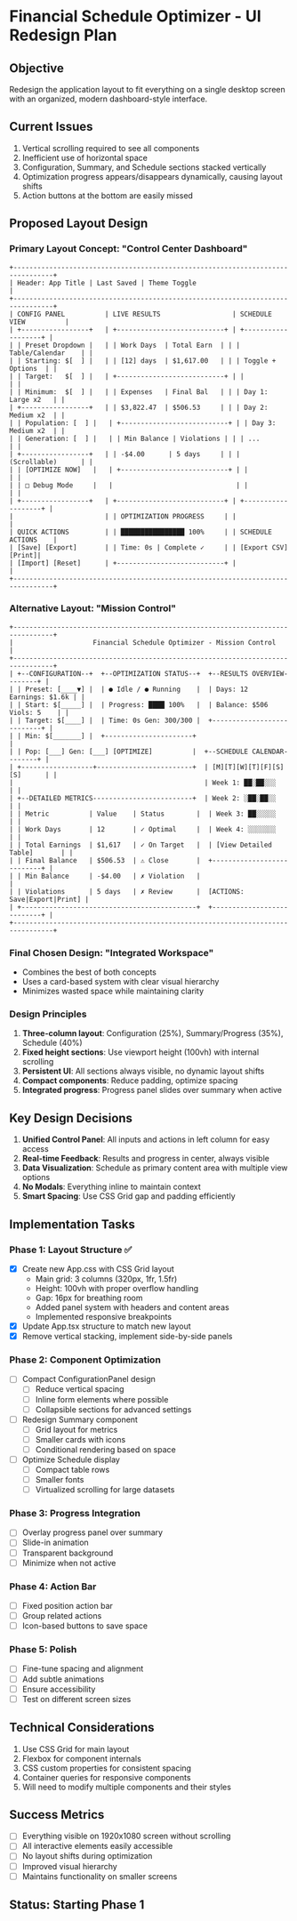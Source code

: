 # Financial Schedule Optimizer - UI Redesign Plan

## Objective
Redesign the application layout to fit everything on a single desktop screen with an organized, modern dashboard-style interface.

## Current Issues
1. Vertical scrolling required to see all components
2. Inefficient use of horizontal space
3. Configuration, Summary, and Schedule sections stacked vertically
4. Optimization progress appears/disappears dynamically, causing layout shifts
5. Action buttons at the bottom are easily missed

## Proposed Layout Design

### Primary Layout Concept: "Control Center Dashboard"
```
+--------------------------------------------------------------------------------+
| Header: App Title | Last Saved | Theme Toggle                                  |
+--------------------------------------------------------------------------------+
| CONFIG PANEL          | LIVE RESULTS                  | SCHEDULE VIEW          |
| +-----------------+   | +---------------------------+ | +-------------------+ |
| | Preset Dropdown |   | | Work Days  | Total Earn  | | | Table/Calendar    | |
| | Starting: $[  ] |   | | [12] days  | $1,617.00   | | | Toggle + Options  | |
| | Target:   $[  ] |   | +---------------------------+ | |                   | |
| | Minimum:  $[  ] |   | | Expenses   | Final Bal   | | | Day 1: Large x2   | |
| +-----------------+   | | $3,822.47  | $506.53     | | | Day 2: Medium x2  | |
| | Population: [  ] |   | +---------------------------+ | | Day 3: Medium x2  | |
| | Generation: [  ] |   | | Min Balance | Violations | | | ...               | |
| +-----------------+   | | -$4.00      | 5 days     | | | (Scrollable)      | |
| | [OPTIMIZE NOW]   |   | +---------------------------+ | |                   | |
| | □ Debug Mode     |   |                               | |                   | |
| +-----------------+   | +---------------------------+ | +-------------------+ |
|                       | | OPTIMIZATION PROGRESS     | |                     |
| QUICK ACTIONS         | | ████████████████ 100%     | | SCHEDULE ACTIONS    |
| [Save] [Export]       | | Time: 0s | Complete ✓     | | [Export CSV] [Print]|
| [Import] [Reset]      | +---------------------------+ |                     |
+--------------------------------------------------------------------------------+
```

### Alternative Layout: "Mission Control"
```
+--------------------------------------------------------------------------------+
|                    Financial Schedule Optimizer - Mission Control               |
+--------------------------------------------------------------------------------+
| +--CONFIGURATION--+  +--OPTIMIZATION STATUS--+  +--RESULTS OVERVIEW--------+ |
| | Preset: [____▼] |  | ● Idle / ● Running    |  | Days: 12  Earnings: $1.6k | |
| | Start: $[_____] |  | Progress: ████ 100%   |  | Balance: $506 Viols: 5    | |
| | Target: $[____] |  | Time: 0s Gen: 300/300 |  +---------------------------+ |
| | Min: $[_______] |  +----------------------+                                |
| | Pop: [___] Gen: [___] [OPTIMIZE]          |  +--SCHEDULE CALENDAR--------+ |
| +------------------+------------------------+  | [M][T][W][T][F][S][S]      | |
|                                                | Week 1: ██░██░░░            | |
| +--DETAILED METRICS-------------------------+  | Week 2: ░██░██░░            | |
| | Metric          | Value    | Status        |  | Week 3: ██░░░░░             | |
| | Work Days       | 12       | ✓ Optimal     |  | Week 4: ░░░░░░░             | |
| | Total Earnings  | $1,617   | ✓ On Target   |  | [View Detailed Table]       | |
| | Final Balance   | $506.53  | ⚠ Close       |  +---------------------------+ |
| | Min Balance     | -$4.00   | ✗ Violation   |                                |
| | Violations      | 5 days   | ✗ Review      |  [ACTIONS: Save|Export|Print] |
| +--------------------------------------------+  +---------------------------+ |
+--------------------------------------------------------------------------------+
```

### Final Chosen Design: "Integrated Workspace"
- Combines the best of both concepts
- Uses a card-based system with clear visual hierarchy
- Minimizes wasted space while maintaining clarity

### Design Principles
1. **Three-column layout**: Configuration (25%), Summary/Progress (35%), Schedule (40%)
2. **Fixed height sections**: Use viewport height (100vh) with internal scrolling
3. **Persistent UI**: All sections always visible, no dynamic layout shifts
4. **Compact components**: Reduce padding, optimize spacing
5. **Integrated progress**: Progress panel slides over summary when active

## Key Design Decisions

1. **Unified Control Panel**: All inputs and actions in left column for easy access
2. **Real-time Feedback**: Results and progress in center, always visible
3. **Data Visualization**: Schedule as primary content area with multiple view options
4. **No Modals**: Everything inline to maintain context
5. **Smart Spacing**: Use CSS Grid gap and padding efficiently

## Implementation Tasks

### Phase 1: Layout Structure ✅
- [x] Create new App.css with CSS Grid layout
  - Main grid: 3 columns (320px, 1fr, 1.5fr)
  - Height: 100vh with proper overflow handling
  - Gap: 16px for breathing room
  - Added panel system with headers and content areas
  - Implemented responsive breakpoints
- [x] Update App.tsx structure to match new layout
- [x] Remove vertical stacking, implement side-by-side panels

### Phase 2: Component Optimization
- [ ] Compact ConfigurationPanel design
  - [ ] Reduce vertical spacing
  - [ ] Inline form elements where possible
  - [ ] Collapsible sections for advanced settings
- [ ] Redesign Summary component
  - [ ] Grid layout for metrics
  - [ ] Smaller cards with icons
  - [ ] Conditional rendering based on space
- [ ] Optimize Schedule display
  - [ ] Compact table rows
  - [ ] Smaller fonts
  - [ ] Virtualized scrolling for large datasets

### Phase 3: Progress Integration
- [ ] Overlay progress panel over summary
- [ ] Slide-in animation
- [ ] Transparent background
- [ ] Minimize when not active

### Phase 4: Action Bar
- [ ] Fixed position action bar
- [ ] Group related actions
- [ ] Icon-based buttons to save space

### Phase 5: Polish
- [ ] Fine-tune spacing and alignment
- [ ] Add subtle animations
- [ ] Ensure accessibility
- [ ] Test on different screen sizes

## Technical Considerations
1. Use CSS Grid for main layout
2. Flexbox for component internals
3. CSS custom properties for consistent spacing
4. Container queries for responsive components
5. Will need to modify multiple components and their styles

## Success Metrics
- [ ] Everything visible on 1920x1080 screen without scrolling
- [ ] All interactive elements easily accessible
- [ ] No layout shifts during optimization
- [ ] Improved visual hierarchy
- [ ] Maintains functionality on smaller screens

## Status: Starting Phase 1